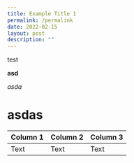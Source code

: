 ```yaml
---
title: Example Title 1
permalink: /permalink
date: 2022-02-15
layout: post
description: ""
---
```



test

**asd**

*asda*

# asdas



| Column 1 | Column 2 | Column 3 |
| -------- | -------- | -------- |
| Text     | Text     | Text     |

